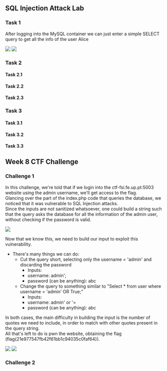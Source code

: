 ## SQL Injection Attack Lab

### Task 1

After logging into the MySQL container we can just enter a simple SELECT query to get all the info of the user Alice

<img src="https://cdn.discordapp.com/attachments/1021902913079103488/1044215513313710150/image.png">
<img src="https://cdn.discordapp.com/attachments/1021902913079103488/1044215577335562260/image.png">

### Task 2
#### Task 2.1

#### Task 2.2

#### Task 2.3

### Task 3
#### Task 3.1

#### Task 3.2

#### Task 3.3

## Week 8 CTF Challenge
### Challenge 1

In this challenge, we're told that if we login into the ctf-fsi.fe.up.pt:5003 website using the admin username, we'll get access to the flag. <br>
Glancing over the part of the index.php code that queries the database, we noticed that it was vulnerable to SQL Injection attacks. <br>
Since the inputs are not sanitized whatsoever, one could build a string such that the query asks the database for all the information of the admin user, without checking if the password is valid.

<img src="https://cdn.discordapp.com/attachments/1021902913079103488/1042503044295819384/image.png">

Now that we know this, we need to build our input to exploit this vulnerability. <br>
- There's many things we can do:
    - Cut the query short, selecting only the username = 'admin' and discarding the password
        - Inputs:
        - username: admin'; 
        - password (can be anything): abc 
    - Change the query to something similar to "Select * from user where username = 'admin' OR True;"
        - Inputs:
        - username: admin' or '=
        - password (can be anything): abc

In both cases, the main difficulty in building the input is the number of quotes we need to include, in order to match with other quotes present in the query string. <br>
All that's left to do is pwn the website, obtaining the flag (flag{21e977547fb42f61bb1c94035c0faf64}).

<img src="https://cdn.discordapp.com/attachments/1021902913079103488/1042509560226795620/image.png">
<img src="https://cdn.discordapp.com/attachments/1021902913079103488/1042508682845499453/image.png">



### Challenge 2
